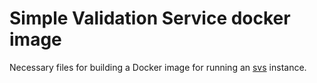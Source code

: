 # Simple Validation Service docker image
Necessary files for building a Docker image for running an
[svs](https://github.com/its-dirg/svs) instance.
